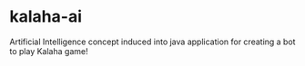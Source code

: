 # kalaha-ai
Artificial Intelligence concept induced into java application for creating a bot to play Kalaha game!
